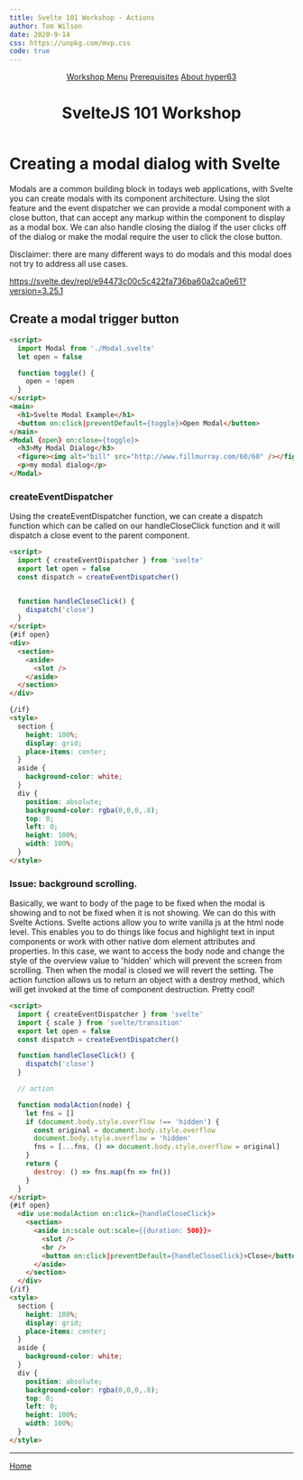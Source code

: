 ```yaml
---
title: Svelte 101 Workshop - Actions 
author: Tom Wilson
date: 2020-9-14
css: https://unpkg.com/mvp.css
code: true
---
```


<header>
  <nav>
    <a href="/">Workshop Menu</a>
    <a href="/z-prereqs">Prerequisites</a>
    <a href="/hyper63">About hyper63</a>
  </nav>
  <h1>SvelteJS 101 Workshop</h1>
</header>

<main>

# Creating a modal dialog with Svelte


Modals are a common building block in todays web applications, with Svelte you can create modals with its component architecture. Using the slot feature and the event dispatcher we can provide a modal component with a close button, that can accept any markup within the component to display as a modal box. We can also handle closing the dialog if the user clicks off of the dialog or make the modal require the user to click the close button.

<article><aside>

Disclaimer: there are many different ways to do modals and this modal does not try to address all use cases.

</aside></article>

https://svelte.dev/repl/e94473c00c5c422fa736ba60a2ca0e61?version=3.25.1

## Create a modal trigger button

``` html
<script>
  import Modal from './Modal.svelte'
  let open = false

  function toggle() {
    open = !open
  }
</script>
<main>
  <h1>Svelte Modal Example</h1>
  <button on:click|preventDefault={toggle}>Open Modal</button>
</main>
<Modal {open} on:close={toggle}>
  <h3>My Modal Dialog</h3>
  <figure><img alt="bill" src="http://www.fillmurray.com/60/60" /></figure>
  <p>my modal dialog</p>
</Modal>
```

### createEventDispatcher 

Using the createEventDispatcher function, we can create a dispatch function which can be called on our handleCloseClick function and it will dispatch a close event to the parent component.

``` html
<script>
  import { createEventDispatcher } from 'svelte'
  export let open = false
  const dispatch = createEventDispatcher()


  function handleCloseClick() {
    dispatch('close')
  }
</script>
{#if open}
<div>
  <section>
    <aside>
      <slot />
    </aside>
  </section>
</div>

{/if}
<style>
  section {
    height: 100%;
    display: grid;
    place-items: center;
  }
  aside {
    background-color: white;
  }
  div {
    position: absolute;
    background-color: rgba(0,0,0,.8);
    top: 0;
    left: 0;
    height: 100%;
    width: 100%;
  }
</style>
```

### Issue: background scrolling.

Basically, we want to body of the page to be fixed when the modal is showing and to not be fixed when it is not showing. We can do this with Svelte Actions. Svelte actions allow you to write vanilla js at the html node level. This enables you to do things like focus and highlight text in input components or work with other native dom element attributes and properties. In this case, we want to access the body node and change the style of the overview value to 'hidden' which will prevent the screen from scrolling. Then when the modal is closed we will revert the setting. The action function allows us to return an object with a destroy method, which will get invoked at the time of component destruction. Pretty cool!


``` html
<script>
  import { createEventDispatcher } from 'svelte'
  import { scale } from 'svelte/transition'
  export let open = false
  const dispatch = createEventDispatcher()

  function handleCloseClick() {
    dispatch('close')
  }

  // action

  function modalAction(node) {
    let fns = []
    if (document.body.style.overflow !== 'hidden') {
      const original = document.body.style.overflow
      document.body.style.overflow = 'hidden'
      fns = [...fns, () => document.body.style.overflow = original]
    }
    return {
      destroy: () => fns.map(fn => fn())
    }
  }
</script>
{#if open}
  <div use:modalAction on:click={handleCloseClick}>
    <section>
      <aside in:scale out:scale={{duration: 500}}>
        <slot />
        <br />
        <button on:click|preventDefault={handleCloseClick}>Close</button>
      </aside>
    </section>
  </div>
{/if}
<style>
  section {
    height: 100%;
    display: grid;
    place-items: center;
  }
  aside {
    background-color: white;
  }
  div {
    position: absolute;
    background-color: rgba(0,0,0,.8);
    top: 0;
    left: 0;
    height: 100%;
    width: 100%;
  }
</style>
```

---

[Home](/)

</main>
